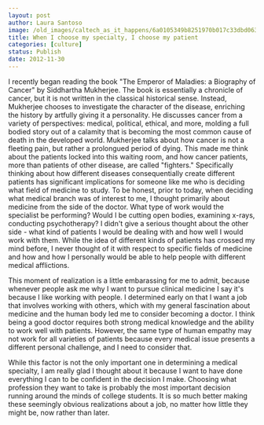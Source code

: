 ```yaml
---
layout: post
author: Laura Santoso
image: /old_images/caltech_as_it_happens/6a0105349b8251970b017c33dbd063970b.jpg
title: When I choose my specialty, I choose my patient 
categories: [culture]
status: Publish
date: 2012-11-30
---
```


I recently began reading the book "The Emperor of Maladies: a Biography of Cancer" by Siddhartha Mukherjee. The book is essentially a chronicle of cancer, but it is not written in the classical historical sense. Instead, Mukherjee chooses to investigate the character of the disease, enriching the history by artfully giving it a personality. He discusses cancer from a variety of perspectives: medical, political, ethical, and more, molding a full bodied story out of a calamity that is becoming the most common cause of death in the developed world. Mukherjee talks about how cancer is not a fleeting pain, but rather a prolongued period of dying. This made me think about the patients locked into this waiting room, and how cancer patients, more than patients of other disease, are called "fighters."
Specifically thinking about how different diseases consequentially create different patients has significant implications for someone like me who is deciding what field of medicine to study. To be honest, prior to today, when deciding what medical branch was of interest to me, I thought primarily about medicine from the side of the doctor. What type of work would the specialist be performing? Would I be cutting open bodies, examining x-rays, conducting psychotherapy? I didn't give a serious thought about the other side - what kind of patients I would be dealing with and how well I would work with them. While the idea of different kinds of patients has crossed my mind before, I never thought of it with respect to specific fields of medicine and how and how I personally would be able to help people with different medical afflictions.

This moment of realization is a little embarassing for me to admit, because whenever people ask me why I want to pursue clinical medicine I say it's because I like working with people. I determined early on that I want a job that involves working with others, which with my general fascination about medicine and the human body led me to consider becoming a doctor. I think being a good doctor requires both strong medical knowledge and the ability to work well with patients. However, the same type of human empathy may not work for all varieties of patients because every medical issue presents a different personal challenge, and I need to consider that.

While this factor is not the only important one in determining a medical specialty, I am really glad I thought about it because I want to have done everything I can to be confident in the decision I make. Choosing what profession they want to take is probably the most important decision running around the minds of college students. It is so much better making these seemingly obvious realizations about a job, no matter how little they might be, now rather than later.

